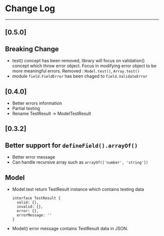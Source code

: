 # Change Log
---
[0.5.0]
---
## Breaking Change
- test() concept has been removed, library will focus
  on validation() concept which throw error object.
  Focus in modifying error object to be more meaningful errors.
  Removed : `Model.test()`, `Array.test()`
- module `field.FieldError` has been chaged to `field.ValidateError`

[0.4.0]
---
- Better errors information
- Partial testing
- Rename TestResult -> ModelTestResult

[0.3.2]
---
## Better support for `defineField().arrayOf()`
- Better error message
- Can handle recursive array such as `arrayOf(['number', 'string'])`
## Model
- Model.test return TestResult instance which contains testing data
  ```
  interface TestResult {
    valid: {},
    invalid: {},
    error: {},
    errorMessage: ''
  }
  ```
- Model() error message contains TestResult data in JSON.